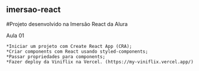 ## imersao-react
#Projeto desenvolvido na Imersão React da Alura

Aula 01

    *Iniciar um projeto com Create React App (CRA);
    *Criar components com React usando styled-components;
    *Passar propriedades para components;
    *Fazer deploy da Viniflix na Vercel. (https://my-viniflix.vercel.app/)
    
